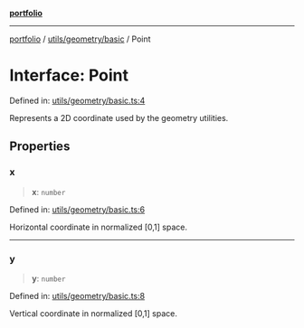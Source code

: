 [**portfolio**](../../../../README.md)

***

[portfolio](../../../../modules.md) / [utils/geometry/basic](../README.md) / Point

# Interface: Point

Defined in: [utils/geometry/basic.ts:4](https://github.com/tnorlund/Portfolio/blob/9fe356a0da3d2b12e76228abffab07fb49d40ba6/portfolio/utils/geometry/basic.ts#L4)

Represents a 2D coordinate used by the geometry utilities.

## Properties

### x

> **x**: `number`

Defined in: [utils/geometry/basic.ts:6](https://github.com/tnorlund/Portfolio/blob/9fe356a0da3d2b12e76228abffab07fb49d40ba6/portfolio/utils/geometry/basic.ts#L6)

Horizontal coordinate in normalized [0,1] space.

***

### y

> **y**: `number`

Defined in: [utils/geometry/basic.ts:8](https://github.com/tnorlund/Portfolio/blob/9fe356a0da3d2b12e76228abffab07fb49d40ba6/portfolio/utils/geometry/basic.ts#L8)

Vertical coordinate in normalized [0,1] space.
